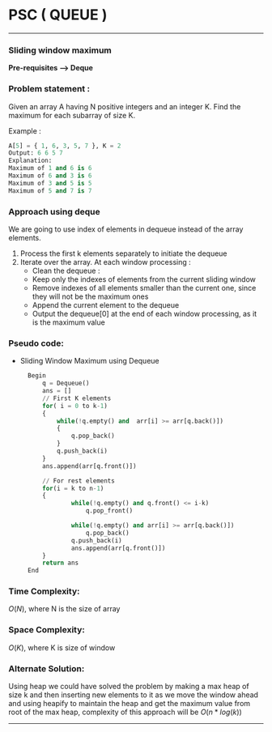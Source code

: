 # PSC ( QUEUE )

---

### Sliding window maximum

**Pre-requisites —> Deque**

### Problem statement :

Given an array A having N positive integers and an integer K. Find the maximum for each subarray of size K.

Example :

```python
A[5] = { 1, 6, 3, 5, 7 }, K = 2 
Output: 6 6 5 7
Explanation: 
Maximum of 1 and 6 is 6
Maximum of 6 and 3 is 6
Maximum of 3 and 5 is 5
Maximum of 5 and 7 is 7
```

### Approach using deque

We are going to use index of elements in dequeue instead of the array elements.

1. Process the first k elements separately to initiate the dequeue
2. Iterate over the array. At each window processing :
    - Clean the dequeue :
    - Keep only the indexes of elements from the current sliding window
    - Remove indexes of all elements smaller than the current one, since they will not be the maximum ones
    - Append the current element to the dequeue
    - Output the dequeue[0] at the end of each window processing, as it is the maximum value

### **Pseudo code:**

- Sliding Window Maximum using Dequeue

    ```python
      Begin
          q = Dequeue()
          ans = []
          // First K elements
          for( i = 0 to k-1)
          {
              while(!q.empty() and  arr[i] >= arr[q.back()])
              {
                  q.pop_back()
              }
              q.push_back(i)
          }
          ans.append(arr[q.front()])

          // For rest elements
          for(i = k to n-1)
          {
                  while(!q.empty() and q.front() <= i-k)
                      q.pop_front()

                  while(!q.empty() and arr[i] >= arr[q.back()])
                      q.pop_back()
                  q.push_back(i)
                  ans.append(arr[q.front()])
          }
          return ans
      End

    ```

### Time Complexity:

$O( N )$, where N is the size of array

### Space Complexity:

$O( K )$, where K is size of window

### Alternate Solution:

Using heap we could have solved the problem by making a max heap of size k and then inserting new elements to it as we move the window ahead and using heapify to maintain the heap and get the maximum value from root of the max heap, complexity of this approach will be $O(n*log(k))$

---

